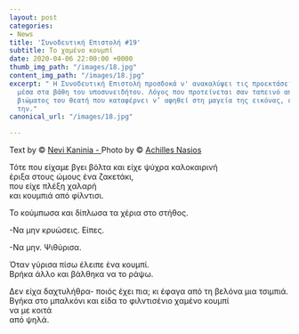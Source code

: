 ```yaml
---
layout: post
categories:
- News
title: 'Συνοδευτική Επιστολή #19'
subtitle: Το χαμένο κουμπί
date: 2020-04-06 22:00:00 +0000
thumb_img_path: "/images/18.jpg"
content_img_path: "/images/18.jpg"
excerpt: " Η Συνοδευτική Επιστολή προσδοκά ν' ανακαλύψει τις προεκτάσεις της εικόνας
  μέσα στα βάθη του υποσυνειδήτου. Λόγος που προτείνεται σαν ταπεινό απαύγασμα του
  βιώματος του θεατή που καταφέρνει ν’ αφηθεί στη μαγεία της εικόνας, επαναδημιουργώντας
  την."
canonical_url: "/images/18.jpg"

---
```

Text by © <a href="https://www.facebook.com/nevi.kaninia" target="blank">Nevi Kaninia - </a>Photo by © <a href="https://anikon.org/" target="blank">Achilles Nasios</a>

Τότε που είχαμε βγει βόλτα και είχε ψύχρα καλοκαιρινή  
έριξα στους ώμους ένα ζακετάκι,  
που είχε πλέξη χαλαρή  
και κουμπιά από φίλντισι.

Το κούμπωσα και δίπλωσα τα χέρια στο στήθος.

\-Να μην κρυώσεις. Είπες.

\-Να μην. Ψιθύρισα.

Όταν γύρισα πίσω έλειπε ένα κουμπί.  
Βρήκα άλλο και βάλθηκα να το ράψω.

Δεν είχα δαχτυλήθρα- ποιός έχει πια; κι έφαγα από τη βελόνα μια τσιμπιά.  
Βγήκα στο μπαλκόνι και είδα το φιλντισένιο χαμένο κουμπί  
να με κοιτά  
από ψηλά.